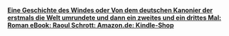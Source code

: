 [**Eine Geschichte des Windes oder Von dem deutschen Kanonier der erstmals die Welt umrundete und dann ein zweites und ein drittes Mal: Roman eBook: Raoul Schrott: Amazon.de: Kindle-Shop**](https://www.amazon.de/gp/aw/d/B07VJ2GVRT/ref=tmm_kin_title_0?ie=UTF8&qid=1568538419&sr=8-1)